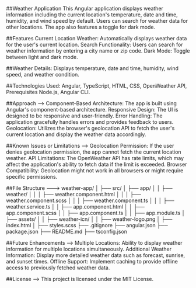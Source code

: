 ##Weather Application
This Angular application displays weather information including the current location's temperature, date and time, humidity, and wind speed by default. Users can search for weather data for other locations. The app also features a toggle for dark mode.

##Features
Current Location Weather: Automatically displays weather data for the user's current location.
Search Functionality: Users can search for weather information by entering a city name or zip code.
Dark Mode: Toggle between light and dark mode.

##Weather Details: Displays temperature, date and time, humidity, wind speed, and weather condition.

##Technologies Used: Angular, TypeScript, HTML, CSS, OpenWeather API, Prerequisites Node.js, Angular CLI.

##Approach --> 
Component-Based Architecture: The app is built using Angular's component-based architecture.
Responsive Design: The UI is designed to be responsive and user-friendly.
Error Handling: The application gracefully handles errors and provides feedback to users.
Geolocation: Utilizes the browser's geolocation API to fetch the user's current location and display the weather data accordingly.

##Known Issues or Limitations -->
Geolocation Permission: If the user denies geolocation permission, the app cannot fetch the current location weather.
API Limitations: The OpenWeather API has rate limits, which may affect the application's ability to fetch data if the limit is exceeded.
Browser Compatibility: Geolocation might not work in all browsers or might require specific permissions.


##File Structure ---> 
weather-app/
│
├── src/
│   ├── app/
│   │   ├── weather/
│   │   │   ├── weather.component.html
│   │   │   ├── weather.component.scss
│   │   │   ├── weather.component.ts
│   │   │   ├── weather.service.ts
│   │   ├── app.component.html
│   │   ├── app.component.scss
│   │   ├── app.component.ts
│   │   ├── app.module.ts
│   ├── assets/
│   │   ├── weather-icn/
│   │       ├── weather-logo.png
│   ├── index.html
│   ├── styles.scss
├── .gitignore
├── angular.json
├── package.json
├── README.md
├── tsconfig.json


##Future Enhancements -->
Multiple Locations: Ability to display weather information for multiple locations simultaneously.
Additional Weather Information: Display more detailed weather data such as forecast, sunrise, and sunset times.
Offline Support: Implement caching to provide offline access to previously fetched weather data.

##License -->
This project is licensed under the MIT License.
